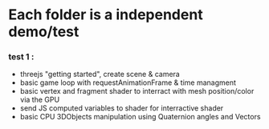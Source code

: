 # Each folder is a independent demo/test
### test 1 :  
* threejs "getting started", create scene & camera
* basic game loop with requestAnimationFrame & time managment 
* basic vertex and fragment shader to interract with mesh position/color via the GPU
* send JS computed variables to shader for interractive shader
* basic CPU 3DObjects manipulation using Quaternion angles and Vectors